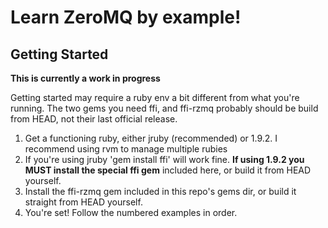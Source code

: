 # Learn ZeroMQ by example! #

## Getting Started ##

**This is currently a work in progress**

Getting started may require a ruby env a bit different from what you're running. The two gems you need ffi, and ffi-rzmq probably should be build from HEAD, not their last official release.

1. Get a functioning ruby, either jruby (recommended) or 1.9.2. I recommend using rvm to manage multiple rubies
2. If you're using jruby 'gem install ffi' will work fine. **If using 1.9.2 you MUST install the special ffi gem** included here, or build it from HEAD yourself.
2. Install the ffi-rzmq gem included in this repo's gems dir, or build it straight from HEAD yourself.
3. You're set! Follow the numbered examples in order.
